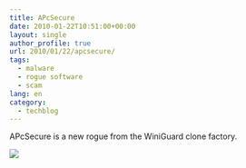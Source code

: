 ```yaml
---
title: APcSecure
date: 2010-01-22T10:51:00+00:00
layout: single
author_profile: true
url: 2010/01/22/apcsecure/
tags:
  - malware
  - rogue software
  - scam
lang: en
category: 
  - techblog
---
```

APcSecure is a new rogue from the WiniGuard clone factory.

[![](http://3.bp.blogspot.com/_vaUVXcmC3OI/S1l8DaF6h3I/AAAAAAAAAto/Ir-w41OPqBU/s640/apcsecure.jpg)](http://3.bp.blogspot.com/_vaUVXcmC3OI/S1l8DaF6h3I/AAAAAAAAAto/Ir-w41OPqBU/s1600-h/apcsecure.jpg)